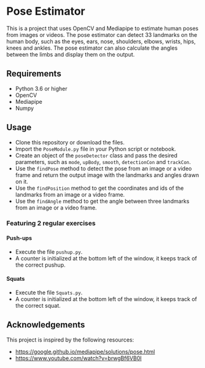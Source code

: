 # Pose Estimator

This is a project that uses OpenCV and Mediapipe to estimate human poses from images or videos. The pose estimator can detect 33 landmarks on the human body, such as the eyes, ears, nose, shoulders, elbows, wrists, hips, knees and ankles. The pose estimator can also calculate the angles between the limbs and display them on the output.

## Requirements

- Python 3.6 or higher
- OpenCV
- Mediapipe
- Numpy

## Usage

- Clone this repository or download the files.
- Import the `PoseModule.py` file in your Python script or notebook.
- Create an object of the `poseDetector` class and pass the desired parameters, such as `mode`, `upBody`, `smooth`, `detectionCon` and `trackCon`.
- Use the `findPose` method to detect the pose from an image or a video frame and return the output image with the landmarks and angles drawn on it.
- Use the `findPosition` method to get the coordinates and ids of the landmarks from an image or a video frame.
- Use the `findAngle` method to get the angle between three landmarks from an image or a video frame.
### Featuring 2 regular exercises
#### Push-ups
- Execute the file `pushup.py`.
- A counter is initialized at the bottom left of the window, it keeps track of the correct pushup.
#### Squats
- Execute the file `Squats.py`.
- A counter is initialized at the bottom left of the window, it keeps track of the correct squat.

## Acknowledgements

This project is inspired by the following resources:

- https://google.github.io/mediapipe/solutions/pose.html
- https://www.youtube.com/watch?v=brwgBf6VB0I
